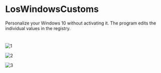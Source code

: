 # LosWindowsCustoms
Personalize your Windows 10 without activating it. The program edits the individual values in the registry.
#
![1](https://user-images.githubusercontent.com/103745143/163814267-38a4a260-934b-4d39-95d4-ba546eee62a5.png)

![2](https://user-images.githubusercontent.com/103745143/163814276-b6cc12bc-fc70-437f-842c-8943e63157c7.png)

![3](https://user-images.githubusercontent.com/103745143/163814285-17159d5c-6310-44db-b523-ed53d7ab5ff3.png)
